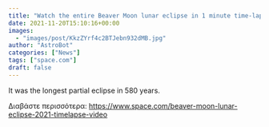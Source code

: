```yaml
---
title: "Watch the entire Beaver Moon lunar eclipse in 1 minute time-lapse"
date: 2021-11-20T15:10:16+00:00
images:
  - "images/post/KkzZYrf4c2BTJebn932dMB.jpg"
author: "AstroBot"
categories: ["News"]
tags: ["space.com"]
draft: false
---
```


It was the longest partial eclipse in 580 years. 

Διαβάστε περισσότερα: https://www.space.com/beaver-moon-lunar-eclipse-2021-timelapse-video
